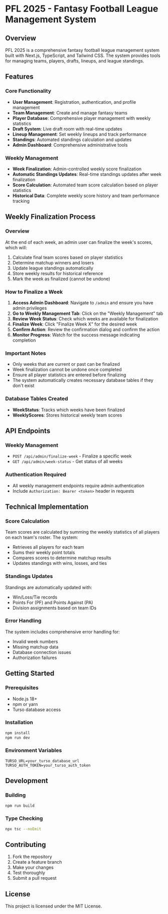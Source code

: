 # PFL 2025 - Fantasy Football League Management System

## Overview

PFL 2025 is a comprehensive fantasy football league management system built with Next.js, TypeScript, and Tailwind CSS. The system provides tools for managing teams, players, drafts, lineups, and league standings.

## Features

### Core Functionality
- **User Management**: Registration, authentication, and profile management
- **Team Management**: Create and manage fantasy teams
- **Player Database**: Comprehensive player management with weekly statistics
- **Draft System**: Live draft room with real-time updates
- **Lineup Management**: Set weekly lineups and track performance
- **Standings**: Automated standings calculation and updates
- **Admin Dashboard**: Comprehensive administrative tools

### Weekly Management
- **Week Finalization**: Admin-controlled weekly score finalization
- **Automatic Standings Updates**: Real-time standings updates after week finalization
- **Score Calculation**: Automated team score calculation based on player statistics
- **Historical Data**: Complete weekly score history and team performance tracking

## Weekly Finalization Process

### Overview
At the end of each week, an admin user can finalize the week's scores, which will:
1. Calculate final team scores based on player statistics
2. Determine matchup winners and losers
3. Update league standings automatically
4. Store weekly results for historical reference
5. Mark the week as finalized (cannot be undone)

### How to Finalize a Week

1. **Access Admin Dashboard**: Navigate to `/admin` and ensure you have admin privileges
2. **Go to Weekly Management Tab**: Click on the "Weekly Management" tab
3. **Review Week Status**: Check which weeks are available for finalization
4. **Finalize Week**: Click "Finalize Week X" for the desired week
5. **Confirm Action**: Review the confirmation dialog and confirm the action
6. **Monitor Progress**: Watch for the success message indicating completion

### Important Notes
- Only weeks that are current or past can be finalized
- Week finalization cannot be undone once completed
- Ensure all player statistics are entered before finalizing
- The system automatically creates necessary database tables if they don't exist

### Database Tables Created
- **WeekStatus**: Tracks which weeks have been finalized
- **WeeklyScores**: Stores historical weekly team scores

## API Endpoints

### Weekly Management
- `POST /api/admin/finalize-week` - Finalize a specific week
- `GET /api/admin/week-status` - Get status of all weeks

### Authentication Required
- All weekly management endpoints require admin authentication
- Include `Authorization: Bearer <token>` header in requests

## Technical Implementation

### Score Calculation
Team scores are calculated by summing the weekly statistics of all players on each team's roster. The system:
- Retrieves all players for each team
- Sums their weekly point totals
- Compares scores to determine matchup results
- Updates standings with wins, losses, and ties

### Standings Updates
Standings are automatically updated with:
- Win/Loss/Tie records
- Points For (PF) and Points Against (PA)
- Division assignments based on team IDs

### Error Handling
The system includes comprehensive error handling for:
- Invalid week numbers
- Missing matchup data
- Database connection issues
- Authorization failures

## Getting Started

### Prerequisites
- Node.js 18+ 
- npm or yarn
- Turso database access

### Installation
```bash
npm install
npm run dev
```

### Environment Variables
```env
TURSO_URL=your_turso_database_url
TURSO_AUTH_TOKEN=your_turso_auth_token
```

## Development

### Building
```bash
npm run build
```

### Type Checking
```bash
npx tsc --noEmit
```

## Contributing

1. Fork the repository
2. Create a feature branch
3. Make your changes
4. Test thoroughly
5. Submit a pull request

## License

This project is licensed under the MIT License.
